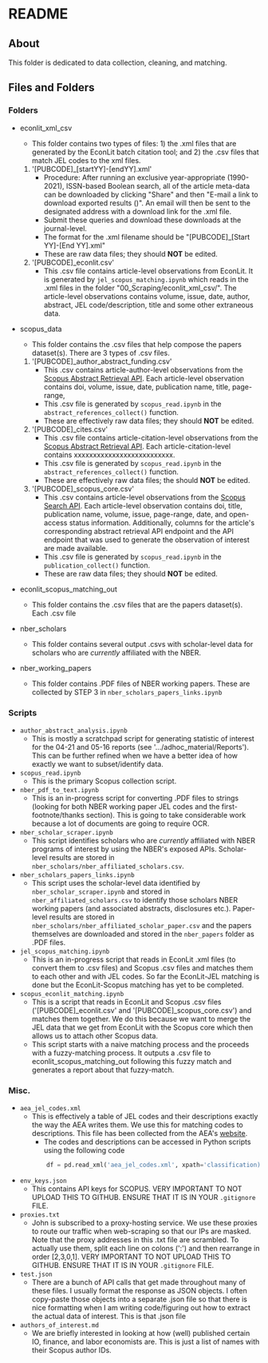 # README

## About
This folder is dedicated to data collection, cleaning, and matching.

## Files and Folders

### Folders
- econlit_xml_csv
    - This folder contains two types of files: 1) the .xml files that are generated by the EconLit batch citation tool; and 2) the .csv files that match JEL codes to the xml files.
    1. '[PUBCODE]_[startYY]-[endYY].xml'
        - Procedure: After running an exclusive year-appropriate (1990-2021), ISSN-based Boolean search, all of the article meta-data can be downloaded by clicking "Share" and then "E-mail a link to download exported results ()". An email will then be sent to the designated address with a download link for the .xml file.
        - Submit these queries and download these downloads at the journal-level.
        - The format for the .xml filename should be "[PUBCODE]_[Start YY]-[End YY].xml"
        - These are raw data files; they should **NOT** be edited.
    2. '[PUBCODE]_econlit.csv'
        - This .csv file contains article-level observations from EconLit. It is generated by `jel_scopus_matching.ipynb` which reads in the .xml files in the folder "00_Scraping/econlit_xml_csv/". The article-level observations contains volume, issue, date, author, abstract, JEL code/description, title and some other extraneous data.
- scopus_data
  - This folder contains the .csv files that help compose the papers dataset(s). There are 3 types of .csv files.
  1. '[PUBCODE]_author_abstract_funding.csv'
        - This .csv contains article-author-level observations from the [Scopus Abstract Retrieval API](https://dev.elsevier.com/documentation/AbstractRetrievalAPI.wadl). Each article-level observation contains doi, volume, issue, date, publication name, title, page-range,  
        - This .csv file is generated by `scopus_read.ipynb` in the `abstract_references_collect()` function.
        - These are effectively raw data files; they should **NOT** be edited.
  2. '[PUBCODE]_cites.csv'
        - This .csv file contains article-citation-level observations from the [Scopus Abstract Retrieval API](). Each article-citation-level contains xxxxxxxxxxxxxxxxxxxxxxxxxx.
        - This .csv file is generated by `scopus_read.ipynb` in the `abstract_references_collect()` function.
        - These are effectively raw data files; the should **NOT** be edited.
    3. '[PUBCODE]_scopus_core.csv'
        - This .csv contains article-level observations from the [Scopus Search API](https://dev.elsevier.com/documentation/SCOPUSSearchAPI.wadl). Each article-level observation contains doi, title, publication name, volume, issue, page-range, date, and open-access status information. Additionally, columns for the article's corresponding abstract retrieval API endpoint and the API endpoint that was used to generate the observation of interest are made available.
        - This .csv file is generated by `scopus_read.ipynb` in the `publication_collect()` function.
        - These are raw data files; they should **NOT** be edited.
- econlit_scopus_matching_out
    - This folder contains the .csv files that are the papers dataset(s). Each .csv file 
     
    
        
- nber_scholars
  - This folder contains several output .csvs with scholar-level data for scholars who are *currently* affiliated with the NBER.
- nber_working_papers
  - This folder contains .PDF files of NBER working papers. These are collected by STEP 3 in `nber_scholars_papers_links.ipynb`

### Scripts
- `author_abstract_analysis.ipynb`
  - This is mostly a scratchpad script for generating statistic of interest for the 04-21 and 05-16 reports (see '.../adhoc_material/Reports'). This can be further refined when we have a better idea of how exactly we want to subset/identify data.
- `scopus_read.ipynb`
  - This is the primary Scopus collection script.
- `nber_pdf_to_text.ipynb`
  - This is an in-progress script for converting .PDF files to strings (looking for both NBER working paper JEL codes and the first-footnote/thanks section). This is going to take considerable work because a lot of documents are going to require OCR.
- `nber_scholar_scraper.ipynb`
  - This script identifies scholars who are *currently* affiliated with NBER programs of interest by using the NBER's exposed APIs. Scholar-level results are stored in `nber_scholars/nber_affiliated_scholars.csv`.
- `nber_scholars_papers_links.ipynb`
  - This script uses the scholar-level data identified by `nber_scholar_scraper.ipynb` and stored in `nber_affiliated_scholars.csv` to identify those scholars NBER working papers (and associated abstracts, disclosures etc.). Paper-level results are stored in `nber_scholars/nber_affiliated_scholar_paper.csv` and the papers themselves are downloaded and stored in the `nber_papers` folder as .PDF files.
- `jel_scopus_matching.ipynb`
  - This is an in-progress script that reads in EconLit .xml files (to convert them to .csv files) and Scopus .csv files and matches them to each other and with JEL codes. So far the EconLit-JEL matching is done but the EconLit-Scopus matching has yet to be completed.
- `scopus_econlit_matching.ipynb`
  - This is a script that reads in EconLit and Scopus .csv files ('[PUBCODE]_econlit.csv' and '[PUBCODE]_scopus_core.csv') and matches them together. We do this because we want to merge the JEL data that we get from EconLit with the Scopus core which then allows us to attach other Scopus data. 
  - This script starts with a naive matching process and the proceeds with a fuzzy-matching process. It outputs a .csv file to econlit_scopus_matching_out following this fuzzy match and generates a report about that fuzzy-match.


### Misc.
- `aea_jel_codes.xml`
  - This is effectively a table of JEL codes and their descriptions exactly the way the AEA writes them. We use this for matching codes to descriptions. This file has been collected from the AEA's [website](https://www.aeaweb.org/econlit/jelCodes.php).
    - The codes and descriptions can be accessed in Python scripts using the following code
    ```python
        df = pd.read_xml('aea_jel_codes.xml', xpath='classification)
    ```
- `env_keys.json`
  - This contains API keys for SCOPUS. VERY IMPORTANT TO NOT UPLOAD THIS TO GITHUB. ENSURE THAT IT IS IN YOUR `.gitignore` FILE.
- `proxies.txt`
  - John is subscribed to a proxy-hosting service. We use these proxies to route our traffic when web-scraping so that our IPs are masked. Note that the proxy addresses in this .txt file are scrambled. To actually use them, split each line on colons (':') and then rearrange in order [2,3,0,1]. VERY IMPORTANT TO NOT UPLOAD THIS TO GITHUB. ENSURE THAT IT IS IN YOUR `.gitignore` FILE.
- `test.json`
  - There are a bunch of API calls that get made throughout many of these files. I usually format the response as JSON objects. I often copy-paste those objects into a separate .json file so that there is nice formatting when I am writing code/figuring out how to extract the actual data of interest. This is that .json file 
- `authors_of_interest.md`
  - We are briefly interested in looking at how (well) published certain IO, finance, and labor economists are. This is just a list of names with their Scopus author IDs.
